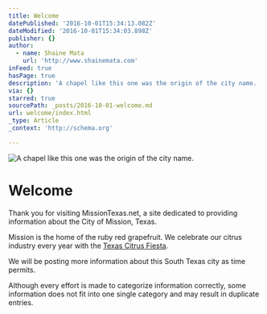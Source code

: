 ```yaml
---
title: Welcome
datePublished: '2016-10-01T15:34:13.082Z'
dateModified: '2016-10-01T15:34:03.898Z'
publisher: {}
author:
  - name: Shaine Mata
    url: 'http://www.shainemata.com'
inFeed: true
hasPage: true
description: 'A chapel like this one was the origin of the city name. '
via: {}
starred: true
sourcePath: _posts/2016-10-01-welcome.md
url: welcome/index.html
_type: Article
_context: 'http://schema.org'

---
```

![A chapel like this one was the origin of the city name. ](https://the-grid-user-content.s3-us-west-2.amazonaws.com/57cd3327-97bd-417a-8a81-75756aaa7363.jpg)

# Welcome

Thank you for visiting MissionTexas.net, a site dedicated to providing information about the City of Mission, Texas.

Mission is the home of the ruby red grapefruit. We celebrate our citrus industry every year with the [Texas Citrus Fiesta][0].

We will be posting more information about this South Texas city as time permits.

Although every effort is made to categorize information correctly, some information does not fit into one single category and may result in duplicate entries.

[0]: Http://www.texascitrusfiesta.org/ "Texas Citrus Fiesta"